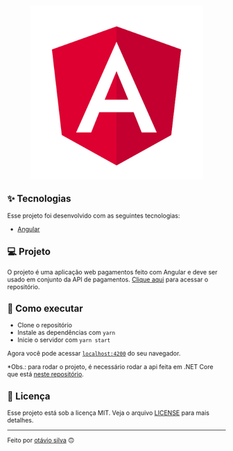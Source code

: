 <p align="center"><a href="https://angular.io/" target="_blank"><img src="./.github/logo.svg" width="400"></a></p>

## ✨ Tecnologias

Esse projeto foi desenvolvido com as seguintes tecnologias:

- [Angular](https://angular.io/)

## 💻 Projeto

O projeto é uma aplicação web pagamentos feito com Angular e deve ser usado em conjunto da API de pagamentos. [Clique aqui](https://github.com/otaviothor/api-payment-dotnet) para acessar o repositório.

## 🚀 Como executar

- Clone o repositório
- Instale as dependências com `yarn`
- Inicie o servidor com `yarn start`

Agora você pode acessar [`localhost:4200`](http://localhost:4200) do seu navegador.

*Obs.: para rodar o projeto, é necessário rodar a api feita em .NET Core que está [neste repositório](https://github.com/otaviothor/api-payment-dotnet/).

## 📄 Licença

Esse projeto está sob a licença MIT. Veja o arquivo [LICENSE](LICENSE) para mais detalhes.

---

Feito por [otávio silva](https://otaviosilva.dev/) 🙃
